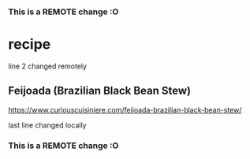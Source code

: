 ### This is a REMOTE change :O
# recipe
line 2 changed remotely
## Feijoada (Brazilian Black Bean Stew)

 https://www.curiouscuisiniere.com/feijoada-brazilian-black-bean-stew/

last line changed locally
### This is a REMOTE change :O
